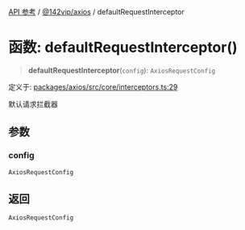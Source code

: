 [API 参考](../wiki/Home) / [@142vip/axios](../wiki/@142vip.axios) / defaultRequestInterceptor

# 函数: defaultRequestInterceptor()

> **defaultRequestInterceptor**(`config`): `AxiosRequestConfig`

定义于: [packages/axios/src/core/interceptors.ts:29](https://github.com/142vip/core-x/blob/5281e59d2cdd2de59e1ea761d17ed7fe118d1e60/packages/axios/src/core/interceptors.ts#L29)

默认请求拦截器

## 参数

### config

`AxiosRequestConfig`

## 返回

`AxiosRequestConfig`
